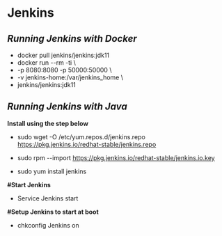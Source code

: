 # Jenkins 
***Running Jenkins with Docker***
-
- docker pull jenkins/jenkins:jdk11
- docker run --rm -ti \
-   -p 8080:8080 -p 50000:50000 \
-   -v jenkins-home:/var/jenkins_home \
-   jenkins/jenkins:jdk11

***Running Jenkins with Java***
- 
**Install using the step below**
- sudo wget -O /etc/yum.repos.d/jenkins.repo https://pkg.jenkins.io/redhat-stable/jenkins.repo

- sudo rpm --import https://pkg.jenkins.io/redhat-stable/jenkins.io.key
- sudo yum install jenkins

**#Start Jenkins**
- Service Jenkins start

**#Setup Jenkins to start at boot**

- chkconfig Jenkins on
